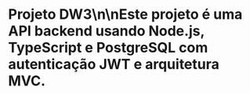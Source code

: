 # Projeto DW3\n\nEste projeto é uma API backend usando Node.js, TypeScript e PostgreSQL com autenticação JWT e arquitetura MVC.
